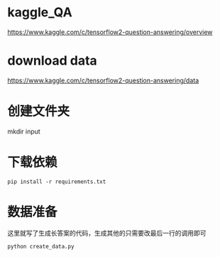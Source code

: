 # kaggle_QA
https://www.kaggle.com/c/tensorflow2-question-answering/overview

# download data
https://www.kaggle.com/c/tensorflow2-question-answering/data 

# 创建文件夹
mkdir input

# 下载依赖

```
pip install -r requirements.txt
```

# 数据准备
这里就写了生成长答案的代码，生成其他的只需要改最后一行的调用即可

```
python create_data.py
```
